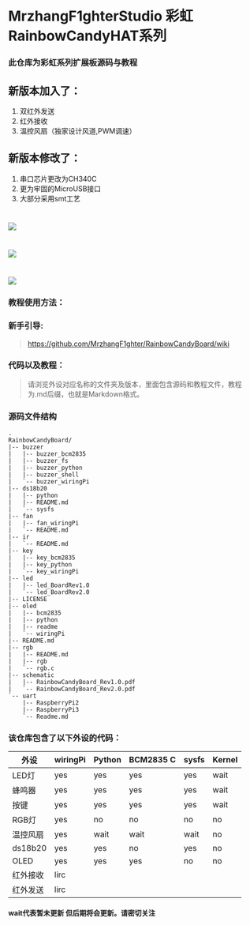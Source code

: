 # MrzhangF1ghterStudio 彩虹RainbowCandyHAT系列
### 此仓库为彩虹系列扩展板源码与教程
## 新版本加入了：
1. 双红外发送
2. 红外接收
3. 温控风扇（独家设计风道,PWM调速）
## 新版本修改了：
1. 串口芯片更改为CH340C
2. 更为牢固的MicroUSB接口
3. 大部分采用smt工艺

# <img src="https://img.alicdn.com/imgextra/i4/1887229091/O1CN012H1j5qj9inQPsWT_!!1887229091.jpg" /><br>
# <img src="https://img.alicdn.com/imgextra/i4/1887229091/TB2MaoWb3HqK1RjSZFPXXcwapXa_!!1887229091.jpg"/><br>
# <img src="https://img.alicdn.com/imgextra/i2/1887229091/TB2e20kcmzqK1RjSZFjXXblCFXa_!!1887229091.jpg" /><br>

### 教程使用方法：
### 新手引导:
> https://github.com/MrzhangF1ghter/RainbowCandyBoard/wiki
### 代码以及教程：
> 请浏览外设对应名称的文件夹及版本，里面包含源码和教程文件，教程为.md后缀，也就是Markdown格式。<br>
### 源码文件结构
```
.
RainbowCandyBoard/
|-- buzzer
|   |-- buzzer_bcm2835
|   |-- buzzer_fs
|   |-- buzzer_python
|   |-- buzzer_shell
|   `-- buzzer_wiringPi
|-- ds18b20
|   |-- python
|   |-- README.md
|   `-- sysfs
|-- fan
|   |-- fan_wiringPi
|   `-- README.md
|-- ir
|   `-- README.md
|-- key
|   |-- key_bcm2835
|   |-- key_python
|   `-- key_wiringPi
|-- led
|   |-- led_BoardRev1.0
|   `-- led_BoardRev2.0
|-- LICENSE
|-- oled
|   |-- bcm2835
|   |-- python
|   |-- readme
|   `-- wiringPi
|-- README.md
|-- rgb
|   |-- README.md
|   |-- rgb
|   `-- rgb.c
|-- schematic
|   |-- RainbowCandyBoard_Rev1.0.pdf
|   `-- RainbowCandyBoard_Rev2.0.pdf
`-- uart
    |-- RaspberryPi2
    |-- RaspberryPi3
    `-- Readme.md
```
### 该仓库包含了以下外设的代码：
|外设|wiringPi|Python|BCM2835 C|sysfs|Kernel|
| ----|-----|-----|-----|-----|-----|
|LED灯|yes|yes|yes|yes|wait|
|蜂鸣器|yes|yes|yes|yes|wait|
|按键|yes|yes|yes|yes|wait|
|RGB灯|yes|no|no|no|no|
|温控风扇|yes|wait|wait|wait|no|
|ds18b20|yes|yes|no|yes|no|
|OLED|yes|yes|yes|no|no|
|红外接收|lirc|
|红外发送|lirc|

#### wait代表暂未更新 但后期将会更新。请密切关注
